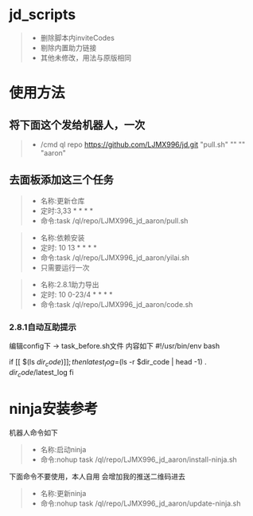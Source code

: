 # jd_scripts
> * 删除脚本内inviteCodes
> * 剔除内置助力链接
> * 其他未修改，用法与原版相同

# 使用方法
## 将下面这个发给机器人，一次

> * /cmd ql repo https://github.com/LJMX996/jd.git "pull.sh" "" "" "aaron"

## 去面板添加这三个任务

> * 名称:更新仓库
> * 定时:3,33 * * * *
> * 命令:task /ql/repo/LJMX996_jd_aaron/pull.sh

> * 名称:依赖安装
> * 定时: 10 13 * * * *
> * 命令:task /ql/repo/LJMX996_jd_aaron/yilai.sh
> * 只需要运行一次

> * 名称:2.8.1助力导出
> * 定时: 10 0-23/4 * * * *
> * 命令:task /ql/repo/LJMX996_jd_aaron/code.sh

### 2.8.1自动互助提示
编辑config下 → task_before.sh文件
内容如下
#!/usr/bin/env bash

if [[ $(ls $dir_code) ]]; then
    latest_log=$(ls -r $dir_code | head -1)
    . $dir_code/$latest_log
fi



# ninja安装参考
机器人命令如下

> * 名称:启动ninja
> * 命令:nohup task /ql/repo/LJMX996_jd_aaron/install-ninja.sh

下面命令不要使用，本人自用
会增加我的推送二维码进去
> * 名称:更新ninja
> * 命令:nohup task /ql/repo/LJMX996_jd_aaron/update-ninja.sh


